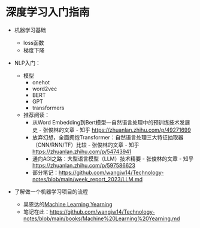 # 深度学习入门指南

- 机器学习基础
  - loss函数
  - 梯度下降
- NLP入门：
  - 模型
    - onehot
    - word2vec
    - BERT
    - GPT
    - transformers
  - 推荐阅读：
    - 从Word Embedding到Bert模型—自然语言处理中的预训练技术发展史 - 张俊林的文章 - 知乎 https://zhuanlan.zhihu.com/p/49271699
    - 放弃幻想，全面拥抱Transformer：自然语言处理三大特征抽取器（CNN/RNN/TF）比较 - 张俊林的文章 - 知乎 https://zhuanlan.zhihu.com/p/54743941
    - 通向AGI之路：大型语言模型（LLM）技术精要 - 张俊林的文章 - 知乎 https://zhuanlan.zhihu.com/p/597586623
    - 部分笔记：https://github.com/wangjw14/Technology-notes/blob/main/week_report_2023/LLM.md

- 了解做一个机器学习项目的流程
  - 吴恩达的[Machine Learning Yearning](https://nessie.ilab.sztaki.hu/~kornai/2020/AdvancedMachineLearning/Ng_MachineLearningYearning.pdf) 
  - 笔记在此：https://github.com/wangjw14/Technology-notes/blob/main/books/Machine%20Learning%20Yearning.md

